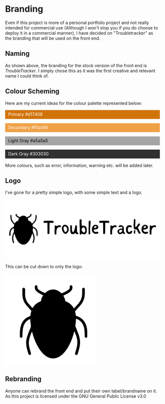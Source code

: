 Branding
========

Even if this project is more of a personal portfolio project and not really intended for commercial use (Although I won't stop you if you do choose to deploy it in a commercial manner), I have decided on "Troubletracker" as the branding that will be used on the front end.

## Naming

As shown above, the branding for the stock version of the front end is *TroubleTracker*.
I simply chose this as it was the first creative and relevant name I could think of.

## Colour Scheming

Here are my current ideas for the colour palette represented below:

<!--
The line height for the font used in Github MD means that the bottom padding looks smaller than it should.
Resolved by using 7px rather than 5px. 

This should not become an issue in the actual front end.
-->

<p class="small-tag" style="background: #d17408; color: white; padding: 5px 10px 7px 10px;">Primary #d17408</p>
<p class="small-tag" style="background: #f0a146; color: white; padding: 5px 10px 7px 10px;">Secondary #f0a146</p>
<p class="small-tag" style="background: #a5a5a5; color: black; padding: 5px 10px 7px 10px;">Light Gray #a5a5a5</p>
<p class="small-tag" style="background: #303030; color: white; padding: 5px 10px 7px 10px;">Dark Gray #303030</p>

More colours, such as error, information, warning etc. will be added later.

## Logo

I've gone for a pretty simple logo, with some simple text and a logo.

<img style="width: 800px; height: auto;" src="./.assets/TroubleTracker.svg">


This can be cut down to only the logo:

<img style="width: 300px; height: auto;" src="./.assets/TroubleTracker-Icon.svg">

## Rebranding

Anyone can rebrand the front end and put their own label/brandname on it.
As this project is licensed under the GNU General Public License v3.0